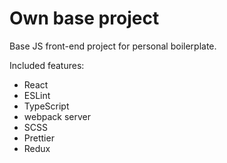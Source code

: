 # Own base project

Base JS front-end project for personal boilerplate.

Included features:
- React
- ESLint
- TypeScript
- webpack server
- SCSS
- Prettier
- Redux